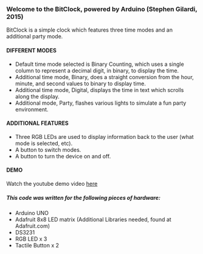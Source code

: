 ### Welcome to the BitClock, powered by Arduino (Stephen Gilardi, 2015)

BitClock is a simple clock which features three time modes and an additional party mode.

#### DIFFERENT MODES
* Default time mode selected is Binary Counting, which uses a single column to represent a decimal digit, in binary, to display the time.
* Additional time mode, Binary, does a straight conversion from the hour, minute, and second values to binary to display time.
* Additional time mode, Digital, displays the time in text which scrolls along the display.
* Additional mode, Party, flashes various lights to simulate a fun party environment.

#### ADDITIONAL FEATURES
* Three RGB LEDs are used to display information back to the user (what mode is selected, etc).
* A button to switch modes.
* A button to turn the device on and off.

#### DEMO
Watch the youtube demo video [here](www.youtube.com)

##### This code was written for the following pieces of hardware:
  * Arduino UNO
  * Adafruit 8x8 LED matrix (Additional Libraries needed, found at Adafruit.com)
  * DS3231
  * RGB LED x 3
  * Tactile Button x 2
